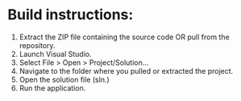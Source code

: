# Build instructions:

1. Extract the ZIP file containing the source code OR pull from the repository.
2. Launch Visual Studio.
3. Select File > Open > Project/Solution...
4. Navigate to the folder where you pulled or extracted the project.
5. Open the solution file (sln.)
6. Run the application.
